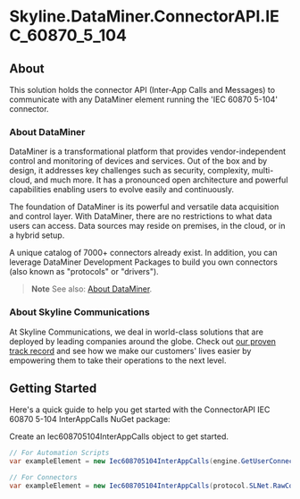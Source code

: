 # Skyline.DataMiner.ConnectorAPI.IEC_60870_5_104

## About

This solution holds the connector API (Inter-App Calls and Messages) to communicate with any DataMiner element running the 'IEC 60870 5-104' connector.

### About DataMiner

DataMiner is a transformational platform that provides vendor-independent control and monitoring of devices and services. Out of the box and by design, it addresses key challenges such as security, complexity, multi-cloud, and much more. It has a pronounced open architecture and powerful capabilities enabling users to evolve easily and continuously.

The foundation of DataMiner is its powerful and versatile data acquisition and control layer. With DataMiner, there are no restrictions to what data users can access. Data sources may reside on premises, in the cloud, or in a hybrid setup.

A unique catalog of 7000+ connectors already exist. In addition, you can leverage DataMiner Development Packages to build you own connectors (also known as "protocols" or "drivers").

> **Note**
> See also: [About DataMiner](https://aka.dataminer.services/about-dataminer).

### About Skyline Communications

At Skyline Communications, we deal in world-class solutions that are deployed by leading companies around the globe. Check out [our proven track record](https://aka.dataminer.services/about-skyline) and see how we make our customers' lives easier by empowering them to take their operations to the next level.

<!-- Uncomment below and add more info to provide more information about how to use this package. -->
## Getting Started
Here's a quick guide to help you get started with the ConnectorAPI IEC 60870 5-104 InterAppCalls NuGet package:


Create an Iec608705104InterAppCalls object to get started.
```csharp
// For Automation Scripts
var exampleElement = new Iec608705104InterAppCalls(engine.GetUserConnection(), agentId, elementId);

// For Connectors
var exampleElement = new Iec608705104InterAppCalls(protocol.SLNet.RawConnection, agentId, elementId);
```
